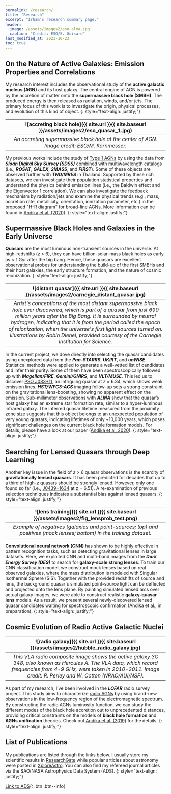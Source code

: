 ```yaml
---
permalink: /research/
title: "Research"
excerpt: "Irham's research summary page."
header:
  image: /assets/images2/eso_alma.jpg
  caption: "Credit: ESO/S. Guisard"
last_modified_at: 2021-10-23
toc: true
---
```


## On the Nature of Active Galaxies: Emission Properties and Correlations

My research interest includes the observational study of the **active galactic nucleus (AGN)** and its host galaxy. The central engine of AGN is powered by the accretion of matter onto the **supermassive black hole (SMBH)**. The produced energy is then released as radiation, winds, and/or jets. The primary focus of this work is to investigate the origin, physical processes, and evolution of this kind of object.
{: style="text-align: justify;"}

| ![accreting black hole]({{ site.url }}{{ site.baseurl }}/assets/images2/eso_quasar_1.jpg) |
|:--:| 
| *An accreting supermassive black hole at the center of AGN. Image credit: ESO/M. Kornmesser.* |

My previous works include the study of <u>Type 1 AGNs</u> by using the data from ***Sloan Digital Sky Survey (SDSS)*** combined with multiwavelength catalogs (i.e., ***ROSAT***, ***GALEX***, ***2MASS***, and ***FIRST***). Some of these objects are observed further with ***TNO/MRES*** in Thailand. Supported by these rich datasets, we can investigate their population statistical properties and understand the physics behind emission lines (i.e., the Baldwin effect and the Eigenvector 1 correlation). We can also investigate the feedback mechanism by radiation/jets and examine the physical trends (e.g., mass, accretion rate, metallicity, orientation, ionization parameter, etc.) in the proposed "H-R diagram" for broad-line AGNs. More information can be found in [Andika et al. (2020)](https://onlinelibrary.wiley.com/doi/full/10.1002/asna.202013697).
{: style="text-align: justify;"}

## Supermassive Black Holes and Galaxies in the Early Universe
**Quasars** are the most luminous non-transient sources in the universe.
At high-redshifts (*z* > 6), they can have billion-solar-mass black holes as early as < 1 Gyr after the big bang. 
Hence, these quasars are excellent observational probes for understanding the build-up of the first SMBHs and their host galaxies, the early structure formation, and the nature of cosmic reionization.
{: style="text-align: justify;"}

| ![distant quasar]({{ site.url }}{{ site.baseurl }}/assets/images2/carnegie_distant_quasar.jpg) | 
|:--:| 
| *Artist's conceptions of the most distant supermassive black hole ever discovered, which is part of a quasar from just 690 million years after the Big Bang. It is surrounded by neutral hydrogen, indicating that it is from the period called the epoch of reionization, when the universe's first light sources turned on. Illustrations by Robin Dienel, provided courtesy of the Carnegie Institution for Science.* |

In the current project, we dove directly into selecting the quasar candidates using unexplored data from the ***Pan-STARRS***, ***UKIRT***, and ***unWISE***.
Statistical methods were applied to generate a well-vetted list of candidates and infer their purity. 
Some of them have been spectroscopically followed up with ***Magellan/FIRE***, ***Gemini/GNIRS***, and ***VLT/MUSE***. This led us to discover <u>PSO J083+11</u>, an intriguing quasar at *z* = 6.34, which shows weak emission lines. 
***HST/WFC3-ACS*** imaging follow-up sets a strong constraint on the gravitational lens-boosting, showing no apparent effect on the emission. 
Sub-millimeter observations with ***ALMA*** show that the quasar’s host galaxy has an extreme star formation rate, similar to a hyper-luminous infrared galaxy. 
The inferred quasar lifetime measured from the proximity zone size suggests that this object belongs to an unexpected population of very young quasars, indicating lifetimes of only ~10,000 years, which poses significant challenges on the current black hole formation models.
For details, please have a look at our paper ([Andika et al. 2020](https://ui.adsabs.harvard.edu/abs/2020arXiv200907784T/abstract)).
{: style="text-align: justify;"}

## Searching for Lensed Quasars through Deep Learning
Another key issue in the field of *z* > 6 quasar observations is the scarcity of **gravitationally lensed quasars**.
It has been predicted for decades that up to a third of high-*z* quasars should be strongly lensed.
However, only one found so far (i.e., <u>J0439+1634</u> at *z* = 6.51).
A re-examination of previous selection techniques indicates a substantial bias against lensed quasars.
{: style="text-align: justify;"}

| ![lens training]({{ site.url }}{{ site.baseurl }}/assets/images2/fig_lensprob_test.png) | 
|:--:| 
| *Example of negatives (galaxies and point-sources; top) and positives (mock lenses; bottom) in the training dataset.*|

**Convolutional neural network (CNN)** has shown to be highly effective in pattern recognition tasks, such as detecting gravitational lenses in large datasets.
Here, we exploited CNN and multi-band images from the ***Dark Energy Survey (DES)*** to search for **galaxy-scale strong lenses**.
To train our CNN classification model, we construct mock lenses based on real observed galaxies, where the mass distribution is modeled with Singular Isothermal Sphere (SIS).
Together with the provided redshifts of source and lens, the background quasar's simulated point-source light can be deflected and projected onto the lens plane.
By painting simulated lensed arcs over actual galaxy images, we were able to construct realistic **galaxy-quasar lens** models.
As a result, we present several newly-discovered lensed quasar candidates waiting for spectroscopic confirmation (Andika et al., in preparation).
{: style="text-align: justify;"}

## Cosmic Evolution of Radio Active Galactic Nuclei

| ![radio galaxy]({{ site.url }}{{ site.baseurl }}/assets/images2/hubble_radio_galaxy.jpg) | 
|:--:| 
| *This VLA radio composite image shows the active galaxy 3C 348, also known as Hercules A. The VLA data, which record frequencies from 4-9 GHz, were taken in 2010-2011. Image credit: R. Perley and W. Cotton (NRAO/AUI/NSF).* |

As part of my research, I’ve been involved in the ***LOFAR*** radio survey project. This study aims to characterize <u>radio AGNs</u> by using brand-new observations in the low-frequency region of the electromagnetic spectrum. By constructing the radio AGNs luminosity function, we can study the different modes of the black hole accretion out to unprecedented distances, providing critical constraints on the models of **black hole formation** and **AGNs unification** theories. Check out [Andika et al. (2019)](https://iopscience.iop.org/article/10.1088/1742-6596/1231/1/012005) for the details.
{: style="text-align: justify;"}

## List of Publications

My publications are listed through the links below. 
I usually store my scientific results in [ResearchGate](https://www.researchgate.net/profile/Irham_Andika/publications) while popular articles about astronomy were posted in [XploreAstro](https://xploreastro.wordpress.com/category/astrophysics/).
You can also find my refereed journal articles via the SAO/NASA Astrophysics Data System (ADS).
{: style="text-align: justify;"}

[<i class='fas fa-space-shuttle'></i> Link to ADS](https://ui.adsabs.harvard.edu/search/q=orcid%3A0000-0001-6102-9526&sort=date%20desc%2C%20bibcode%20desc&p_=0){: .btn .btn--info}